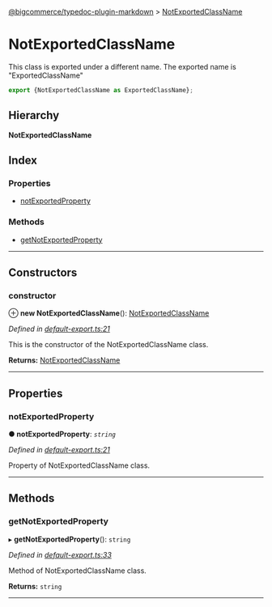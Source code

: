 [@bigcommerce/typedoc-plugin-markdown](../README.md) > [NotExportedClassName](../classes/notexportedclassname.md)

# NotExportedClassName

This class is exported under a different name. The exported name is "ExportedClassName"

```js
export {NotExportedClassName as ExportedClassName};
```

## Hierarchy

**NotExportedClassName**

## Index

### Properties

* [notExportedProperty](notexportedclassname.md#markdown-header-notexportedproperty)

### Methods

* [getNotExportedProperty](notexportedclassname.md#markdown-header-getnotexportedproperty)

---

## Constructors

###  constructor

⊕ **new NotExportedClassName**(): [NotExportedClassName](notexportedclassname.md)

*Defined in [default-export.ts:21](https://bitbucket.org/owner/repository_name/src/master/default-export.ts?fileviewer&amp;#x3D;file-view-default#default-export.ts-21)*

This is the constructor of the NotExportedClassName class.

**Returns:** [NotExportedClassName](notexportedclassname.md)

___

## Properties

###  notExportedProperty

**● notExportedProperty**: *`string`*

*Defined in [default-export.ts:21](https://bitbucket.org/owner/repository_name/src/master/default-export.ts?fileviewer&amp;#x3D;file-view-default#default-export.ts-21)*

Property of NotExportedClassName class.

___

## Methods

###  getNotExportedProperty

▸ **getNotExportedProperty**(): `string`

*Defined in [default-export.ts:33](https://bitbucket.org/owner/repository_name/src/master/default-export.ts?fileviewer&amp;#x3D;file-view-default#default-export.ts-33)*

Method of NotExportedClassName class.

**Returns:** `string`

___

